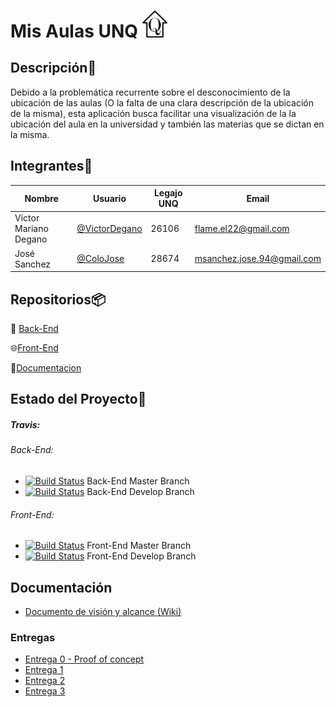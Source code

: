 # Mis Aulas UNQ <img alt="Mis Aulas UNQ Logo" src="https://github.com/ColoJose/documentation-misaulasunq/blob/master/Logo.png" width="40"> 

## Descripción:page_facing_up:
Debido a la problemática recurrente sobre el desconocimiento de la ubicación de las aulas (O la falta de una clara descripción de la ubicación de la misma), esta aplicación busca facilitar una visualización de la la ubicación del aula en la universidad y también las materias que se dictan en la misma.

## Integrantes:busts_in_silhouette:

| Nombre                | Usuario                                          | Legajo UNQ | Email                                                        |
| --------------------- | ------------------------------------------------ | ---------- | ------------------------------------------------------------ |
| Victor Mariano Degano | [@VictorDegano](https://github.com/VictorDegano) | 26106      | [flame.el22@gmail.com](mailto:flame.el22@gmail.com)          |
| José Sanchez          | [@ColoJose](https://github.com/ColoJose)         | 28674      | [msanchez.jose.94@gmail.com](mailto:msanchez.jose.94@gmail.com) |

## Repositorios:package:

:wrench: [Back-End](https://github.com/ColoJose/backend-misaulasunq)

:globe_with_meridians:[Front-End](https://github.com/ColoJose/frontend-misaulasunq)

:notebook:[Documentacion](https://github.com/ColoJose/documentation-misaulasunq)

## Estado del Proyecto:traffic_light:

##### Travis:

###### Back-End:

- [![Build Status](https://travis-ci.com/ColoJose/backend-misaulasunq.svg?branch=master)](https://travis-ci.com/ColoJose/backend-misaulasunq.svg?branch=master) Back-End Master Branch
- [![Build Status](https://travis-ci.com/ColoJose/backend-misaulasunq.svg?branch=develop)](https://travis-ci.com/ColoJose/backend-misaulasunq.svg?branch=develop) Back-End Develop Branch

###### Front-End:

- [![Build Status](https://travis-ci.com/ColoJose/frontend-misaulasunq.svg?branch=master)](https://travis-ci.com/ColoJose/frontend-misaulasunq.svg?branch=master) Front-End Master Branch
- [![Build Status](https://travis-ci.com/ColoJose/frontend-misaulasunq.svg?branch=develop)](https://travis-ci.com/ColoJose/frontend-misaulasunq.svg?branch=develop) Front-End Develop Branch

## Documentación

- [Documento de visión y alcance (Wiki)](https://github.com/ColoJose/documentation-misaulasunq/wiki)

### Entregas

- [Entrega 0 - Proof of concept](https://github.com/ColoJose/documentation-misaulasunq/wiki/Entrega-0---(Prueba-de-Concepto))
- [Entrega 1](https://github.com/ColoJose/documentation-misaulasunq/wiki/Entrega-1)
- [Entrega 2](https://github.com/ColoJose/documentation-misaulasunq/wiki/Entrega-2)
- [Entrega 3](https://github.com/ColoJose/documentation-misaulasunq/wiki/Entrega-3)
